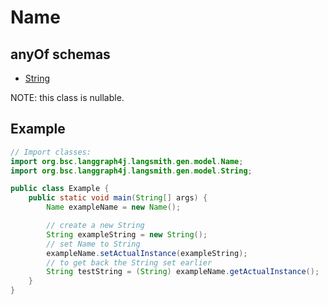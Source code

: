 

# Name

## anyOf schemas
* [String](String.md)

NOTE: this class is nullable.

## Example
```java
// Import classes:
import org.bsc.langgraph4j.langsmith.gen.model.Name;
import org.bsc.langgraph4j.langsmith.gen.model.String;

public class Example {
    public static void main(String[] args) {
        Name exampleName = new Name();

        // create a new String
        String exampleString = new String();
        // set Name to String
        exampleName.setActualInstance(exampleString);
        // to get back the String set earlier
        String testString = (String) exampleName.getActualInstance();
    }
}
```


